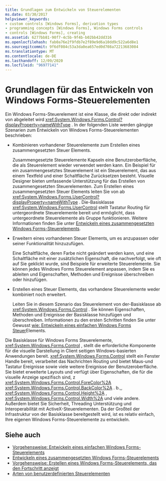 ```yaml
---
title: Grundlagen zum Entwickeln von Steuerelementen
ms.date: 03/30/2017
helpviewer_keywords:
- custom controls [Windows Forms], derivation types
- programming concepts [Windows Forms], Windows Forms controls
- controls [Windows Forms], creating
ms.assetid: 6277bb81-90f7-4c5b-9f4b-b02bb42dd316
ms.openlocfilehash: fab0a76e2f9fdb7e2f89e9d6a10dd9c522a6d8e1
ms.sourcegitcommit: 9f6df084c53a3da0ea657ed0d708a72213683084
ms.translationtype: MT
ms.contentlocale: de-DE
ms.lasthandoff: 12/09/2020
ms.locfileid: "96977141"
---
```

# <a name="windows-forms-control-development-basics"></a>Grundlagen für das Entwickeln von Windows Forms-Steuerelementen
Ein Windows Forms-Steuerelement ist eine Klasse, die direkt oder indirekt von abgeleitet wird <xref:System.Windows.Forms.Control?displayProperty=nameWithType> . In der folgenden Liste werden gängige Szenarien zum Entwickeln von Windows Forms-Steuerelementen beschrieben:  
  
- Kombinieren vorhandener Steuerelemente zum Erstellen eines zusammengesetzten Steuer Elements.  
  
     Zusammengesetzte Steuerelemente Kapseln eine Benutzeroberfläche, die als Steuerelement wieder verwendet werden kann. Ein Beispiel für ein zusammengesetztes Steuerelement ist ein Steuerelement, das aus einem Textfeld und einer Schaltfläche Zurücksetzen besteht. Visuelle Designer bieten umfassende Unterstützung für das Erstellen von zusammengesetzten Steuerelementen. Zum Erstellen eines zusammengesetzten Steuer Elements leiten Sie von ab <xref:System.Windows.Forms.UserControl?displayProperty=nameWithType> . Die-Basisklasse <xref:System.Windows.Forms.UserControl> stellt Tastatur Routing für untergeordnete Steuerelemente bereit und ermöglicht, dass untergeordnete Steuerelemente als Gruppe funktionieren. Weitere Informationen finden Sie unter [Entwickeln eines zusammengesetzten Windows Forms-Steuerelements](developing-a-composite-windows-forms-control.md).  
  
- Erweitern eines vorhandenen Steuer Elements, um es anzupassen oder seiner Funktionalität hinzuzufügen.  
  
     Eine Schaltfläche, deren Farbe nicht geändert werden kann, und eine Schaltfläche mit einer zusätzlichen Eigenschaft, die nachverfolgt, wie oft auf Sie geklickt wurde, sind Beispiele für erweiterte Steuerelemente. Sie können jedes Windows Forms Steuerelement anpassen, indem Sie es ableiten und Eigenschaften, Methoden und Ereignisse überschreiben oder hinzufügen.  
  
- Erstellen eines Steuer Elements, das vorhandene Steuerelemente weder kombiniert noch erweitert.  
  
     Leiten Sie in diesem Szenario das Steuerelement von der-Basisklasse ab <xref:System.Windows.Forms.Control> . Sie können Eigenschaften, Methoden und Ereignisse der Basisklasse hinzufügen und überschreiben. Informationen zu den ersten Schritten finden Sie unter Gewusst [wie: Entwickeln eines einfachen Windows Forms Steuer](how-to-develop-a-simple-windows-forms-control.md)Elements.  
  
 Die Basisklasse für Windows Forms Steuerelemente, <xref:System.Windows.Forms.Control> , stellt die erforderliche Komponente für die visuelle Darstellung in Client seitigen Windows-basierten Anwendungen bereit. <xref:System.Windows.Forms.Control> stellt ein Fenster Handle bereit, verarbeitet das Nachrichten Routing und bietet Maus-und Tastatur Ereignisse sowie viele weitere Ereignisse der Benutzeroberfläche. Sie bietet erweiterte Layouts und verfügt über Eigenschaften, die für die visuelle Anzeige spezifisch sind, z <xref:System.Windows.Forms.Control.ForeColor%2A> <xref:System.Windows.Forms.Control.BackColor%2A> . b.,, <xref:System.Windows.Forms.Control.Height%2A> , <xref:System.Windows.Forms.Control.Width%2A> und viele andere. Außerdem bietet Sie Sicherheit, Threading Unterstützung und Interoperabilität mit ActiveX-Steuerelementen. Da der Großteil der Infrastruktur von der Basisklasse bereitgestellt wird, ist es relativ einfach, Ihre eigenen Windows Forms-Steuerelemente zu entwickeln.  
  
## <a name="see-also"></a>Siehe auch

- [Vorgehensweise: Entwickeln eines einfachen Windows Forms-Steuerelements](how-to-develop-a-simple-windows-forms-control.md)
- [Entwickeln eines zusammengesetzten Windows Forms-Steuerelements](developing-a-composite-windows-forms-control.md)
- [Vorgehensweise: Erstellen eines Windows Forms-Steuerelements, das den Fortschritt anzeigt](how-to-create-a-windows-forms-control-that-shows-progress.md)
- [Arten von benutzerdefinierten Steuerelementen](varieties-of-custom-controls.md)
